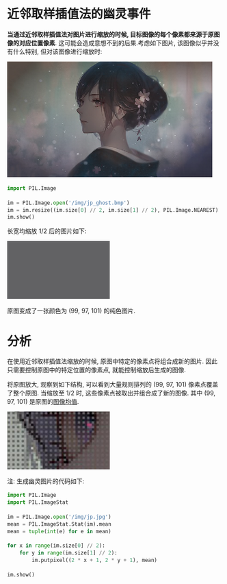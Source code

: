 # 近邻取样插值法的幽灵事件

**当通过近邻取样插值法对图片进行缩放的时候, 目标图像的每个像素都来源于原图像的对应位置像素**. 这可能会造成意想不到的后果.考虑如下图片, 该图像似乎并没有什么特别, 但对该图像进行缩放时:

![img](/img/pil/resize_nearst_ghost/jp_ghost.bmp)

```py
import PIL.Image

im = PIL.Image.open('/img/jp_ghost.bmp')
im = im.resize((im.size[0] // 2, im.size[1] // 2), PIL.Image.NEAREST)
im.show()
```

长宽均缩放 1/2 后的图片如下:

![img](/img/pil/resize_nearst_ghost/jp_ghost_resized.jpg)

原图变成了一张颜色为 (99, 97, 101) 的纯色图片.

# 分析

在使用近邻取样插值法缩放的时候, 原图中特定的像素点将组合成新的图片. 因此只需要控制原图中的特定位置的像素点, 就能控制缩放后生成的图像.

将原图放大, 观察到如下结构, 可以看到大量规则排列的 (99, 97, 101) 像素点覆盖了整个原图. 当缩放至 1/2 时, 这些像素点被取出并组合成了新的图像. 其中 (99, 97, 101) 是原图的[图像均值](/content/pil/mean/).

![img](/img/pil/resize_nearst_ghost/jp_ghost_stats.jpg)

注: 生成幽灵图片的代码如下:

```py
import PIL.Image
import PIL.ImageStat

im = PIL.Image.open('/img/jp.jpg')
mean = PIL.ImageStat.Stat(im).mean
mean = tuple(int(e) for e in mean)

for x in range(im.size[0] // 2):
    for y in range(im.size[1] // 2):
        im.putpixel((2 * x + 1, 2 * y + 1), mean)

im.show()
```
